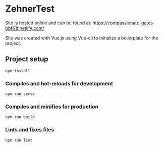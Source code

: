 # ZehnerTest

Site is hosted online and can be found at:
https://compassionate-gates-bbf61f.netlify.com/


Site was created with Vue.js using Vue-cli to initialize a boilerplate for the project.

## Project setup
```
npm install
```

### Compiles and hot-reloads for development
```
npm run serve
```

### Compiles and minifies for production
```
npm run build
```

### Lints and fixes files
```
npm run lint
```